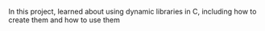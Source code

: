 In this project, learned about using dynamic libraries in C, including how to create them and how to use them 
